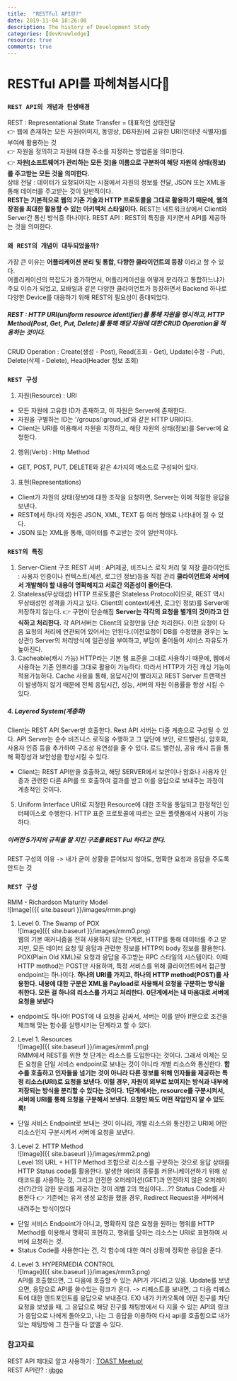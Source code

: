 ```yaml
---
title:  "RESTful API란?"
date: 2019-11-04 18:26:00
description: The history of Development Study
categories: [devKnowledge]
resource: true
comments: true
---
```


# RESTful API를 파헤쳐봅시다🤩

### `REST API의 개념과 탄생배경`
REST : Representational State Transfer = 대표적인 상태전달 <br>
  👉 웹에 존재하는 모든 자원(이미지, 동영상, DB자원)에 고유한 URI(인터넷 식별자)를 부여해 활용하는 것 <br>
  👉 자원을 정의하고 자원에 대한 주소를 지정하는 방법론을 의미한다. <br>
  👉 **자원[소프트웨어가 관리하는 모든 것]을 이름으로 구분하여 해당 자원의 상태(정보)를 주고받는 모든 것을 의미한다.** <br>
    상태 전달 : 데이터가 요청되어지는 시점에서 자원의 정보를 전달, JSON 또는 XML을 통해 데이터를 주고받는 것이 일반적이다. <br>
  **REST는 기본적으로 웹의 기존 기술과 HTTP 프로토콜을 그대로 활용하기 때문에, 웹의 장점을 최대한 활용할 수 있는 아키텍처 스타일이다.**
  REST는 네트워크상에서 Client와 Server간 통신 방식중 하나이다.
REST API : REST의 특징을 지키면서 API를 제공하는 것을 의미한다. <br>

### `왜 REST의 개념이 대두되었을까?`
가장 큰 이유는 **어플리케이션 분리 및 통합, 다향한 클라이언트의 등장** 이라고 할 수 있다. <br>
어플리케이션의 복잡도가 증가하면서, 어플리케이션을 어떻게 분리하고 통합하느냐가 주요 이슈가 되었고, 모바일과 같은 다양한 클라이언트가 등장하면서 Backend 하나로 다양한 Device를 대응하기 위해 REST의 필요성이 증대되었다.<br>

##### REST : HTTP URI(uniform resource identifier)를 통해 자원을 명시하고, HTTP Method(Post, Get, Put, Delete)를 통해 해당 자원에 대한 CRUD Operation을 적용하는 것이다.

CRUD Operation : Create(생성 - Post), Read(조회 - Get), Update(수정 - Put), Delete(삭제 - Delete), Head(Header 정보 조회)

### `REST 구성`
1. 자원(Resource) : URI
  - 모든 자원에 고유한 ID가 존재하고, 이 자원은 Server에 존재한다.
  - 자원을 구별하는 ID는 '/groups/:groud_id'와 같은 HTTP URI이다.
  - Client는 URI를 이용해서 자원을 지정하고, 해당 자원의 상태(정보)를 Server에 요청한다.
2. 행위(Verb) : Http Method
  - GET, POST, PUT, DELETE와 같은 4가지의 메소드로 구성되어 있다.
3. 표현(Representations)
  - Client가 자원의 상태(정보)에 대한 조작을 요청하면, Server는 이에 적절한 응답을 보낸다.
  - REST에서 하나의 자원은 JSON, XML, TEXT 등 여러 형태로 나타내어 질 수 있다.
  - JSON 또는 XML을 통해, 데이터를 주고받는 것이 일반적이다.

### `REST의 특징`
1. Server-Client 구조
  REST 서버 : API제공, 비즈니스 로직 처리 및 저장
  클라이언트 : 사용자 인증이나 컨텍스트(세션, 로그인 정보)등을 직접 관리
  **클라이언트와 서버에서 개발해야 할 내용이 명확해지고 서로간 의존성이 줄어든다.**
2. Stateless(무상태성)
  HTTP 프로토콜은 Stateless Protocol이므로, REST 역시 무상태성인 성격을 가지고 있다.
  Client의 context(세션, 로그인 정보)를 Server에 저장하지 않는다. 👉 구현이 단순해짐
  **Server는 각각의 요청을 별개의 것이라고 인식하고 처리한다.**
    각 API서버는 Client의 요청만을 단순 처리한다.
    이전 요청이 다음 요청의 처리에 연관되어 있어서는 안된다.(이전요청이 DB를 수정했을 경우는 노상관!)
    Server의 처리방식에 일관성을 부여하고, 부담이 줄어들어 서비스 자유도가 높아진다.
3. Cacheable(캐시 가능)
  HTTP라는 기본 웹 표준을 그대로 사용하기 때문에, 웹에서 사용하는 기존 인프라를 그대로 활용이 가능하다. 따라서 HTTP가 가진 캐싱 기능이 적용가능하다.
  Cache 사용을 통해, 응답시간이 빨라지고 REST Server 트랜잭션이 발생하지 않기 때문에 전체 응답시간, 성능, 서버의 자원 이용률을 향상 시킬 수 있다.
##### 4. Layered System(계층화)
  Client는 REST API Server만 호출한다.
  Rest API 서버는 다중 계층으로 구성될 수 있다.
    API Server는 순수 비즈니스 로직을 수행하고 그 앞단에 보안, 로드밸런싱, 암호화, 사용자 인증 등을 추가하여 구조상 유연성을 줄 수 있다.
    로드 밸런싱, 공유 캐시 등을 통해 확장성과 보안성을 향상시킬 수 있다.
  - Client는 REST API만을 호출하고, 해당 SERVER에서 보안이나 암호나 사용자 인증과 관련한 다른 API를 또 호출하여 결과를 받고 이를 응답으로 보내주는 과정이 계층적인 것이다.
5. Uniform Interface
  URI로 지정한 Resource에 대한 조작을 통일되고 한정적인 인터페이스로 수행한다.
  HTTP 표준 프로토콜에 따르는 모든 플랫폼에서 사용이 가능하다.

##### 이러한 5가지의 규칙을 잘 지킨 구조를 **REST Ful** 하다고 한다.
REST 구성의 이유 -> 내가 굳이 상황을 뜯어보지 않아도, 명확한 요청과 응답을 주도록 만드는 것

### `REST 구성`
RMM - Richardson Maturity Model<br>
![Image]({{ site.baseurl }}/images/rmm.png)<br>
1. Level 0. The Swamp of POX<br>
  ![Image]({{ site.baseurl }}/images/rmm0.png)<br>
  웹의 기본 매커니즘을 전혀 사용하지 않는 단계로, HTTP를 통해 데이터를 주고 받지만, 모든 데이터 요청 및 응답과 관련한 정보를 HTTP의 body 정보를 활용한다. POX(Plain Old XML)로 요청과 응답을 주고받는 RPC 스타일의 시스템이다. 이때 HTTP method는 POST만 사용하며, 특정 서비스를 위해 클라이언트에서 접근할 endpoint는 하나이다.
  **하나의 URI를 가지고, 하나의 HTTP method(POST)를 사용한다. 내용에 대한 구분은 XML을 Payload로 사용해서 요청을 구분하는 방식을 취한다. 모든 걸 하나의 리소스를 가지고 처리한다.**
  **0단계에서는 내 마음대로 서버에 요청을 보낸다**
  - endpoint도 하나야! POST에 내 요청을 감싸서, 서버는 이를 받아 If문으로 조건을 체크해 맞는 함수를 실행시키는 단계라고 할 수 있다.

2. Level 1. Resources<br>
  ![Image]({{ site.baseurl }}/images/rmm1.png)<br>
  RMM에서 REST를 위한 첫 단계는 리소스를 도입한다는 것이다. 그래서 이제는 모든 요청을 단일 서비스 endpoint로 보내는 것이 아니라 개별 리소스와 통신한다.
  **함수를 호출하고 인자들을 넘기는 것이 아니라 다른 정보를 위해 인자들을 제공하는 특정 리소스(URI)로 요청을 보낸다. 이럴 경우, 자원이 외부로 보여지는 방식과 내부에 저장되는 방식을 분리할 수 있다는 것이다.**
  **1단계에서는, resource를 구분시켜서, 서버에 URI를 통해 요청을 구분해서 보낸다. 요청만 봐도 어떤 작업인지 알 수 있도록!**
  - 단일 서비스 Endpoint로 보내는 것이 아니라, 개별 리소스와 통신한고 URI에 어떤 리소스인지 구분시켜서 서버에 요청을 보낸다.

3. Level 2. HTTP Method<br>
  ![Image]({{ site.baseurl }}/images/rmm2.png)<br>
  Level 1의 URL + HTTP Method 조합으로 리소스를 구분하는 것으로 응답 상태를 HTTP Status code를 활용한다.
  발생한 에러의 종류를 커뮤니케이션하기 위해 상태코드를 사용하는 것, 그리고 안전한 오퍼레이션(GET)과 안전하지 않은 오퍼레이션(?)간의 강한 분리를 제공하는 것이 레벨 2의 핵심이다....??
  Status Code를 사용한다 👉 기존에는 유저 생성 요청을 했을 경우, Redirect Request을 서버에서 내려주는 방식이었다
  - 단일 서비스 Endpoint가 아니고, 명확하지 않은 요청을 원하는 행위를 HTTP Method를 이용해서 명확히 표현하고, 행위를 당하는 리소스는 URI로 표현하여 서버에 요청하는 것.
  - Status Code를 사용한다는 건, 각 함수에 대한 여러 상황에 정확한 응답을 준다.

4. Level 3. HYPERMEDIA CONTROL<br>
![Image]({{ site.baseurl }}/images/rmm3.png)<br>
  API를 호출했으면, 그 다음에 호출할 수 있는 API가 기다리고 있음.
  Update를 보냈으면, 응답으로 API를 쓸수있는 링크가 온다. -> 리퀘스트를 보내면, 그 다음 리퀘스트에 대한 엔드포인트를 응답으로 보내준다.
  EX) 내가 카카오톡에 어떤 친구를 차단 요청을 보냈을 때, 그 응답으로 해당 친구를 채팅방에서 다 지울 수 있는 API의 링크가 응답으로 나에게 돌아오고, 나는 그 응답을 이용하여 다시 api를 호출함으로 내가 있는 채팅방에 그 친구들 다 없앨 수 있다.

### 참고자료
REST API 제대로 알고 사용하기 : [TOAST Meetup!](https://meetup.toast.com/posts/92)<br>
REST API란? : [ijbgo](https://ijbgo.tistory.com/20)<br>
